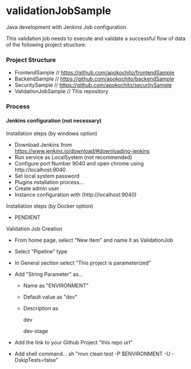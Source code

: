 # validationJobSample

Java development with Jenkins Job configuration.

This validation job needs to execute and validate a successful flow of data of the following project structure.

### Project Structure

- FrontendSample // https://github.com/apokochito/frontendSample
- BackendSample // https://github.com/apokochito/backendSample
- SecuritySample // https://github.com/apokochito/securitySample
- ValidationJobSample // This repository

### Process

#### Jenkins configuration (not necessary)

Installation steps (by windows option)

- Download Jenkins from https://www.jenkins.io/download/#downloading-jenkins
- Run service as LocalSystem (not recommended)
- Configure port Number 9040 and open chrome using http://localhost:9040
- Set local system password
- Plugins nstallation process...
- Create admin user
- Instance configuration with (http://localhost:9040)

Installation steps (by Docker option)
- PENDIENT

Validation Job Creation

- From home page, select "New Item" and name it as ValidationJob
- Select "Pipeline" type
- In General section select "This project is parameterized"
- Add "String Parameter" as...

	- Name as "ENVIRONMENT"
	- Default value as "dev"
	- Description as
		
		dev
		
		dev-stage

- Add the link to your Github Project "this repo url"
- Add shell command... sh "mvn clean test -P $ENVIRONMENT -U -DskipTests=false"

